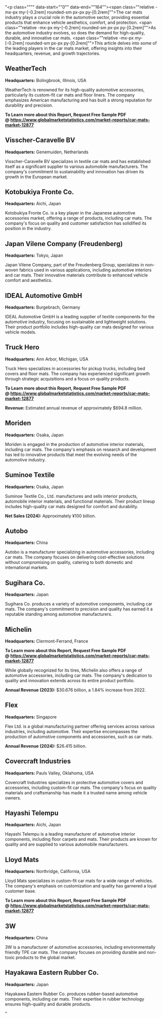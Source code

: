 "<p class="""" data-start=""0"" data-end=""164""><span class=""relative -mx-px my-[-0.2rem] rounded-sm px-px py-[0.2rem]"">The car mats industry plays a crucial role in the automotive sector, providing essential products that enhance vehicle aesthetics, comfort, and protection.</span> <span class=""relative -mx-px my-[-0.2rem] rounded-sm px-px py-[0.2rem]"">As the automotive industry evolves, so does the demand for high-quality, durable, and innovative car mats.</span> <span class=""relative -mx-px my-[-0.2rem] rounded-sm px-px py-[0.2rem]"">This article delves into some of the leading players in the car mats market, offering insights into their headquarters, revenue, and growth trajectories.</span></p>
<h2 class="""" data-start=""166"" data-end=""180"">WeatherTech</h2>
<p class="""" data-start=""182"" data-end=""281""><strong data-start=""182"" data-end=""199"">Headquarters:</strong> <span class=""relative -mx-px my-[-0.2rem] rounded-sm px-px py-[0.2rem]"">Bolingbrook, Illinois, USA</span></p>
<p class="""" data-start=""283"" data-end=""402""><span class=""relative -mx-px my-[-0.2rem] rounded-sm px-px py-[0.2rem]"">WeatherTech is renowned for its high-quality automotive accessories, particularly its custom-fit car mats and floor liners.</span> <span class=""relative -mx-px my-[-0.2rem] rounded-sm px-px py-[0.2rem]"">The company emphasizes American manufacturing and has built a strong reputation for durability and precision.</span></p>
<p class="""" data-start=""283"" data-end=""402""><strong>To Learn more about this Report, Request Free Sample PDF @&nbsp;<a href=""https://www.globalmarketstatistics.com/market-reports/car-mats-market-12877"">https://www.globalmarketstatistics.com/market-reports/car-mats-market-12877</a></strong></p>
<h2 class="""" data-start=""404"" data-end=""428"">Visscher-Caravelle BV</h2>
<p class="""" data-start=""430"" data-end=""531""><strong data-start=""430"" data-end=""447"">Headquarters:</strong> <span class=""relative -mx-px my-[-0.2rem] rounded-sm px-px py-[0.2rem]"">Genemuiden, Netherlands</span></p>
<p class="""" data-start=""533"" data-end=""658""><span class=""relative -mx-px my-[-0.2rem] rounded-sm px-px py-[0.2rem]"">Visscher-Caravelle BV specializes in textile car mats and has established itself as a significant supplier to various automobile manufacturers.</span> <span class=""relative -mx-px my-[-0.2rem] rounded-sm px-px py-[0.2rem]"">The company's commitment to sustainability and innovation has driven its growth in the European market.</span></p>
<h2 class="""" data-start=""660"" data-end=""684"">Kotobukiya Fronte Co.</h2>
<p class="""" data-start=""686"" data-end=""789""><strong data-start=""686"" data-end=""703"">Headquarters:</strong> <span class=""relative -mx-px my-[-0.2rem] rounded-sm px-px py-[0.2rem]"">Aichi, Japan</span></p>
<p class="""" data-start=""791"" data-end=""916""><span class=""relative -mx-px my-[-0.2rem] rounded-sm px-px py-[0.2rem]"">Kotobukiya Fronte Co. is a key player in the Japanese automotive accessories market, offering a range of products, including car mats.</span> <span class=""relative -mx-px my-[-0.2rem] rounded-sm px-px py-[0.2rem]"">The company's focus on quality and customer satisfaction has solidified its position in the industry.</span></p>
<h2 class="""" data-start=""918"" data-end=""955"">Japan Vilene Company (Freudenberg)</h2>
<p class="""" data-start=""957"" data-end=""1060""><strong data-start=""957"" data-end=""974"">Headquarters:</strong> <span class=""relative -mx-px my-[-0.2rem] rounded-sm px-px py-[0.2rem]"">Tokyo, Japan</span></p>
<p class="""" data-start=""1062"" data-end=""1187""><span class=""relative -mx-px my-[-0.2rem] rounded-sm px-px py-[0.2rem]"">Japan Vilene Company, part of the Freudenberg Group, specializes in non-woven fabrics used in various applications, including automotive interiors and car mats.</span> <span class=""relative -mx-px my-[-0.2rem] rounded-sm px-px py-[0.2rem]"">Their innovative materials contribute to enhanced vehicle comfort and aesthetics.</span></p>
<h2 class="""" data-start=""1189"" data-end=""1213"">IDEAL Automotive GmbH</h2>
<p class="""" data-start=""1215"" data-end=""1318""><strong data-start=""1215"" data-end=""1232"">Headquarters:</strong> <span class=""relative -mx-px my-[-0.2rem] rounded-sm px-px py-[0.2rem]"">Burgebrach, Germany</span></p>
<p class="""" data-start=""1320"" data-end=""1445""><span class=""relative -mx-px my-[-0.2rem] rounded-sm px-px py-[0.2rem]"">IDEAL Automotive GmbH is a leading supplier of textile components for the automotive industry, focusing on sustainable and lightweight solutions.</span> <span class=""relative -mx-px my-[-0.2rem] rounded-sm px-px py-[0.2rem]"">Their product portfolio includes high-quality car mats designed for various vehicle models.</span></p>
<h2 class="""" data-start=""1447"" data-end=""1460"">Truck Hero</h2>
<p class="""" data-start=""1462"" data-end=""1565""><strong data-start=""1462"" data-end=""1479"">Headquarters:</strong> <span class=""relative -mx-px my-[-0.2rem] rounded-sm px-px py-[0.2rem]"">Ann Arbor, Michigan, USA</span></p>
<p class="""" data-start=""1567"" data-end=""1692""><span class=""relative -mx-px my-[-0.2rem] rounded-sm px-px py-[0.2rem]"">Truck Hero specializes in accessories for pickup trucks, including bed covers and floor mats.</span> <span class=""relative -mx-px my-[-0.2rem] rounded-sm px-px py-[0.2rem]"">The company has experienced significant growth through strategic acquisitions and a focus on quality products.</span></p>
<p class="""" data-start=""1567"" data-end=""1692""><strong>To Learn more about this Report, Request Free Sample PDF @&nbsp;<a href=""https://www.globalmarketstatistics.com/market-reports/car-mats-market-12877"">https://www.globalmarketstatistics.com/market-reports/car-mats-market-12877</a></strong></p>
<p class="""" data-start=""1694"" data-end=""1832""><strong data-start=""1694"" data-end=""1706"">Revenue:</strong> <span class=""relative -mx-px my-[-0.2rem] rounded-sm px-px py-[0.2rem]"">Estimated annual revenue of approximately $694.8 million.</span></p>
<h2 class="""" data-start=""1834"" data-end=""1844"">Moriden</h2>
<p class="""" data-start=""1846"" data-end=""1949""><strong data-start=""1846"" data-end=""1863"">Headquarters:</strong> <span class=""relative -mx-px my-[-0.2rem] rounded-sm px-px py-[0.2rem]"">Osaka, Japan</span></p>
<p class="""" data-start=""1951"" data-end=""2076""><span class=""relative -mx-px my-[-0.2rem] rounded-sm px-px py-[0.2rem]"">Moriden is engaged in the production of automotive interior materials, including car mats.</span> <span class=""relative -mx-px my-[-0.2rem] rounded-sm px-px py-[0.2rem]"">The company's emphasis on research and development has led to innovative products that meet the evolving needs of the automotive industry.</span></p>
<h2 class="""" data-start=""2078"" data-end=""2096"">Suminoe Textile</h2>
<p class="""" data-start=""2098"" data-end=""2201""><strong data-start=""2098"" data-end=""2115"">Headquarters:</strong> <span class=""relative -mx-px my-[-0.2rem] rounded-sm px-px py-[0.2rem]"">Osaka, Japan</span></p>
<p class="""" data-start=""2203"" data-end=""2328""><span class=""relative -mx-px my-[-0.2rem] rounded-sm px-px py-[0.2rem]"">Suminoe Textile Co., Ltd. manufactures and sells interior products, automobile interior materials, and functional materials.</span> <span class=""relative -mx-px my-[-0.2rem] rounded-sm px-px py-[0.2rem]"">Their product lineup includes high-quality car mats designed for comfort and durability.</span></p>
<p class="""" data-start=""2330"" data-end=""2477""><strong data-start=""2330"" data-end=""2351"">Net Sales (2024):</strong> <span class=""relative -mx-px my-[-0.2rem] rounded-sm px-px py-[0.2rem]"">Approximately &yen;100 billion.</span> </p>
<h2 class="""" data-start=""2479"" data-end=""2488"">Autobo</h2>
<p class="""" data-start=""2490"" data-end=""2593""><strong data-start=""2490"" data-end=""2507"">Headquarters:</strong> <span class=""relative -mx-px my-[-0.2rem] rounded-sm px-px py-[0.2rem]"">China</span></p>
<p class="""" data-start=""2595"" data-end=""2720""><span class=""relative -mx-px my-[-0.2rem] rounded-sm px-px py-[0.2rem]"">Autobo is a manufacturer specializing in automotive accessories, including car mats.</span> <span class=""relative -mx-px my-[-0.2rem] rounded-sm px-px py-[0.2rem]"">The company focuses on delivering cost-effective solutions without compromising on quality, catering to both domestic and international markets.</span></p>
<h2 class="""" data-start=""2722"" data-end=""2737"">Sugihara Co.</h2>
<p class="""" data-start=""2739"" data-end=""2842""><strong data-start=""2739"" data-end=""2756"">Headquarters:</strong> <span class=""relative -mx-px my-[-0.2rem] rounded-sm px-px py-[0.2rem]"">Japan</span></p>
<p class="""" data-start=""2844"" data-end=""2969""><span class=""relative -mx-px my-[-0.2rem] rounded-sm px-px py-[0.2rem]"">Sugihara Co. produces a variety of automotive components, including car mats.</span> <span class=""relative -mx-px my-[-0.2rem] rounded-sm px-px py-[0.2rem]"">The company's commitment to precision and quality has earned it a reputable standing among automotive manufacturers.</span></p>
<h2 class="""" data-start=""2971"" data-end=""2982"">Michelin</h2>
<p class="""" data-start=""2984"" data-end=""3087""><strong data-start=""2984"" data-end=""3001"">Headquarters:</strong> <span class=""relative -mx-px my-[-0.2rem] rounded-sm px-px py-[0.2rem]"">Clermont-Ferrand, France</span></p>
<p class="""" data-start=""2984"" data-end=""3087""><strong>To Learn more about this Report, Request Free Sample PDF @&nbsp;<a href=""https://www.globalmarketstatistics.com/market-reports/car-mats-market-12877"">https://www.globalmarketstatistics.com/market-reports/car-mats-market-12877</a></strong></p>
<p class="""" data-start=""3089"" data-end=""3214""><span class=""relative -mx-px my-[-0.2rem] rounded-sm px-px py-[0.2rem]"">While globally recognized for its tires, Michelin also offers a range of automotive accessories, including car mats.</span> <span class=""relative -mx-px my-[-0.2rem] rounded-sm px-px py-[0.2rem]"">The company's dedication to quality and innovation extends across its entire product portfolio.</span></p>
<p class="""" data-start=""3216"" data-end=""3368""><strong data-start=""3216"" data-end=""3242"">Annual Revenue (2023):</strong> <span class=""relative -mx-px my-[-0.2rem] rounded-sm px-px py-[0.2rem]"">$30.676 billion, a 1.84% increase from 2022.</span></p>
<h2 class="""" data-start=""3370"" data-end=""3377"">Flex</h2>
<p class="""" data-start=""3379"" data-end=""3482""><strong data-start=""3379"" data-end=""3396"">Headquarters:</strong> <span class=""relative -mx-px my-[-0.2rem] rounded-sm px-px py-[0.2rem]"">Singapore</span></p>
<p class="""" data-start=""3484"" data-end=""3609""><span class=""relative -mx-px my-[-0.2rem] rounded-sm px-px py-[0.2rem]"">Flex Ltd. is a global manufacturing partner offering services across various industries, including automotive.</span> <span class=""relative -mx-px my-[-0.2rem] rounded-sm px-px py-[0.2rem]"">Their expertise encompasses the production of automotive components and accessories, such as car mats.</span></p>
<p class="""" data-start=""3611"" data-end=""3763""><strong data-start=""3611"" data-end=""3637"">Annual Revenue (2024):</strong> <span class=""relative -mx-px my-[-0.2rem] rounded-sm px-px py-[0.2rem]"">$26.415 billion.</span></p>
<h2 class="""" data-start=""3765"" data-end=""3789"">Covercraft Industries</h2>
<p class="""" data-start=""3791"" data-end=""3894""><strong data-start=""3791"" data-end=""3808"">Headquarters:</strong> <span class=""relative -mx-px my-[-0.2rem] rounded-sm px-px py-[0.2rem]"">Pauls Valley, Oklahoma, USA</span></p>
<p class="""" data-start=""3896"" data-end=""4021""><span class=""relative -mx-px my-[-0.2rem] rounded-sm px-px py-[0.2rem]"">Covercraft Industries specializes in protective automotive covers and accessories, including custom-fit car mats.</span> <span class=""relative -mx-px my-[-0.2rem] rounded-sm px-px py-[0.2rem]"">The company's focus on quality materials and craftsmanship has made it a trusted name among vehicle owners.</span></p>
<h2 class="""" data-start=""4023"" data-end=""4041"">Hayashi Telempu</h2>
<p class="""" data-start=""4043"" data-end=""4146""><strong data-start=""4043"" data-end=""4060"">Headquarters:</strong> <span class=""relative -mx-px my-[-0.2rem] rounded-sm px-px py-[0.2rem]"">Aichi, Japan</span></p>
<p class="""" data-start=""4148"" data-end=""4273""><span class=""relative -mx-px my-[-0.2rem] rounded-sm px-px py-[0.2rem]"">Hayashi Telempu is a leading manufacturer of automotive interior components, including floor carpets and mats.</span> <span class=""relative -mx-px my-[-0.2rem] rounded-sm px-px py-[0.2rem]"">Their products are known for quality and are supplied to various automobile manufacturers.</span></p>
<h2 class="""" data-start=""4275"" data-end=""4288"">Lloyd Mats</h2>
<p class="""" data-start=""4290"" data-end=""4393""><strong data-start=""4290"" data-end=""4307"">Headquarters:</strong> <span class=""relative -mx-px my-[-0.2rem] rounded-sm px-px py-[0.2rem]"">Northridge, California, USA</span></p>
<p class="""" data-start=""4395"" data-end=""4520""><span class=""relative -mx-px my-[-0.2rem] rounded-sm px-px py-[0.2rem]"">Lloyd Mats specializes in custom-fit car mats for a wide range of vehicles.</span> <span class=""relative -mx-px my-[-0.2rem] rounded-sm px-px py-[0.2rem]"">The company's emphasis on customization and quality has garnered a loyal customer base.</span></p>
<p class="""" data-start=""4395"" data-end=""4520""><strong>To Learn more about this Report, Request Free Sample PDF @&nbsp;<a href=""https://www.globalmarketstatistics.com/market-reports/car-mats-market-12877"">https://www.globalmarketstatistics.com/market-reports/car-mats-market-12877</a></strong></p>
<h2 class="""" data-start=""4522"" data-end=""4527"">3W</h2>
<p class="""" data-start=""4529"" data-end=""4632""><strong data-start=""4529"" data-end=""4546"">Headquarters:</strong> <span class=""relative -mx-px my-[-0.2rem] rounded-sm px-px py-[0.2rem]"">China</span></p>
<p class="""" data-start=""4634"" data-end=""4759""><span class=""relative -mx-px my-[-0.2rem] rounded-sm px-px py-[0.2rem]"">3W is a manufacturer of automotive accessories, including environmentally friendly TPE car mats.</span> <span class=""relative -mx-px my-[-0.2rem] rounded-sm px-px py-[0.2rem]"">The company focuses on providing durable and non-toxic products to the global market.</span></p>
<h2 class="""" data-start=""4761"" data-end=""4791"">Hayakawa Eastern Rubber Co.</h2>
<p class="""" data-start=""4793"" data-end=""4896""><strong data-start=""4793"" data-end=""4810"">Headquarters:</strong> <span class=""relative -mx-px my-[-0.2rem] rounded-sm px-px py-[0.2rem]"">Japan</span></p>
<p class="""" data-start=""4898"" data-end=""5070"">Hayakawa Eastern Rubber Co. produces rubber-based automotive components, including car mats. Their expertise in rubber technology ensures high-quality and durable products.</p>"
